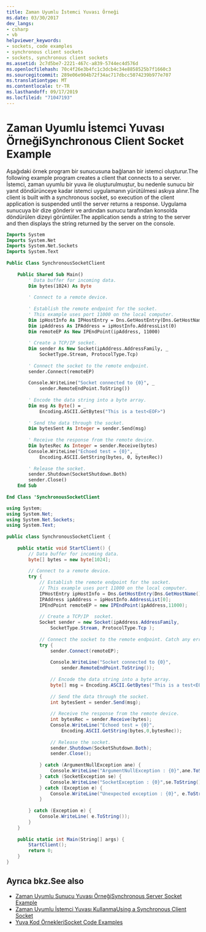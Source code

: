```yaml
---
title: Zaman Uyumlu İstemci Yuvası Örneği
ms.date: 03/30/2017
dev_langs:
- csharp
- vb
helpviewer_keywords:
- sockets, code examples
- synchronous client sockets
- sockets, synchronous client sockets
ms.assetid: 2c7d5be7-2221-467c-a839-5744ec4d576d
ms.openlocfilehash: 70c4f26e3b4fc1c3dcb4c34e8858525b7f1660c3
ms.sourcegitcommit: 289e06e904b72f34ac717dbcc5074239b977e707
ms.translationtype: MT
ms.contentlocale: tr-TR
ms.lasthandoff: 09/17/2019
ms.locfileid: "71047193"
---
```

# <a name="synchronous-client-socket-example"></a><span data-ttu-id="5e28b-102">Zaman Uyumlu İstemci Yuvası Örneği</span><span class="sxs-lookup"><span data-stu-id="5e28b-102">Synchronous Client Socket Example</span></span>
<span data-ttu-id="5e28b-103">Aşağıdaki örnek program bir sunucusuna bağlanan bir istemci oluşturur.</span><span class="sxs-lookup"><span data-stu-id="5e28b-103">The following example program creates a client that connects to a server.</span></span> <span data-ttu-id="5e28b-104">İstemci, zaman uyumlu bir yuva ile oluşturulmuştur, bu nedenle sunucu bir yanıt döndürünceye kadar istemci uygulamanın yürütülmesi askıya alınır.</span><span class="sxs-lookup"><span data-stu-id="5e28b-104">The client is built with a synchronous socket, so execution of the client application is suspended until the server returns a response.</span></span> <span data-ttu-id="5e28b-105">Uygulama sunucuya bir dize gönderir ve ardından sunucu tarafından konsolda döndürülen dizeyi görüntüler.</span><span class="sxs-lookup"><span data-stu-id="5e28b-105">The application sends a string to the server and then displays the string returned by the server on the console.</span></span>  
  
```vb  
Imports System  
Imports System.Net  
Imports System.Net.Sockets  
Imports System.Text  
  
Public Class SynchronousSocketClient  
  
    Public Shared Sub Main()  
        ' Data buffer for incoming data.  
        Dim bytes(1024) As Byte  
  
        ' Connect to a remote device.  
  
        ' Establish the remote endpoint for the socket.  
        ' This example uses port 11000 on the local computer.  
        Dim ipHostInfo As IPHostEntry = Dns.GetHostEntry(Dns.GetHostName())  
        Dim ipAddress As IPAddress = ipHostInfo.AddressList(0)  
        Dim remoteEP As New IPEndPoint(ipAddress, 11000)  
  
        ' Create a TCP/IP socket.  
        Dim sender As New Socket(ipAddress.AddressFamily, _  
            SocketType.Stream, ProtocolType.Tcp)  
  
        ' Connect the socket to the remote endpoint.  
        sender.Connect(remoteEP)  
  
        Console.WriteLine("Socket connected to {0}", _  
            sender.RemoteEndPoint.ToString())  
  
        ' Encode the data string into a byte array.  
        Dim msg As Byte() = _  
            Encoding.ASCII.GetBytes("This is a test<EOF>")  
  
        ' Send the data through the socket.  
        Dim bytesSent As Integer = sender.Send(msg)  
  
        ' Receive the response from the remote device.  
        Dim bytesRec As Integer = sender.Receive(bytes)  
        Console.WriteLine("Echoed test = {0}", _  
            Encoding.ASCII.GetString(bytes, 0, bytesRec))  
  
        ' Release the socket.  
        sender.Shutdown(SocketShutdown.Both)  
        sender.Close()  
    End Sub  
  
End Class 'SynchronousSocketClient  
```  
  
```csharp  
using System;  
using System.Net;  
using System.Net.Sockets;  
using System.Text;  
  
public class SynchronousSocketClient {  
  
    public static void StartClient() {  
        // Data buffer for incoming data.  
        byte[] bytes = new byte[1024];  
  
        // Connect to a remote device.  
        try {  
            // Establish the remote endpoint for the socket.  
            // This example uses port 11000 on the local computer.  
            IPHostEntry ipHostInfo = Dns.GetHostEntry(Dns.GetHostName());  
            IPAddress ipAddress = ipHostInfo.AddressList[0];  
            IPEndPoint remoteEP = new IPEndPoint(ipAddress,11000);  
  
            // Create a TCP/IP  socket.  
            Socket sender = new Socket(ipAddress.AddressFamily,   
                SocketType.Stream, ProtocolType.Tcp );  
  
            // Connect the socket to the remote endpoint. Catch any errors.  
            try {  
                sender.Connect(remoteEP);  
  
                Console.WriteLine("Socket connected to {0}",  
                    sender.RemoteEndPoint.ToString());  
  
                // Encode the data string into a byte array.  
                byte[] msg = Encoding.ASCII.GetBytes("This is a test<EOF>");  
  
                // Send the data through the socket.  
                int bytesSent = sender.Send(msg);  
  
                // Receive the response from the remote device.  
                int bytesRec = sender.Receive(bytes);  
                Console.WriteLine("Echoed test = {0}",  
                    Encoding.ASCII.GetString(bytes,0,bytesRec));  
  
                // Release the socket.  
                sender.Shutdown(SocketShutdown.Both);  
                sender.Close();  
  
            } catch (ArgumentNullException ane) {  
                Console.WriteLine("ArgumentNullException : {0}",ane.ToString());  
            } catch (SocketException se) {  
                Console.WriteLine("SocketException : {0}",se.ToString());  
            } catch (Exception e) {  
                Console.WriteLine("Unexpected exception : {0}", e.ToString());  
            }  
  
        } catch (Exception e) {  
            Console.WriteLine( e.ToString());  
        }  
    }  
  
    public static int Main(String[] args) {  
        StartClient();  
        return 0;  
    }  
}  
```  
  
## <a name="see-also"></a><span data-ttu-id="5e28b-106">Ayrıca bkz.</span><span class="sxs-lookup"><span data-stu-id="5e28b-106">See also</span></span>

- [<span data-ttu-id="5e28b-107">Zaman Uyumlu Sunucu Yuvası Örneği</span><span class="sxs-lookup"><span data-stu-id="5e28b-107">Synchronous Server Socket Example</span></span>](synchronous-server-socket-example.md)
- [<span data-ttu-id="5e28b-108">Zaman Uyumlu İstemci Yuvası Kullanma</span><span class="sxs-lookup"><span data-stu-id="5e28b-108">Using a Synchronous Client Socket</span></span>](using-a-synchronous-client-socket.md)
- [<span data-ttu-id="5e28b-109">Yuva Kod Örnekleri</span><span class="sxs-lookup"><span data-stu-id="5e28b-109">Socket Code Examples</span></span>](socket-code-examples.md)
